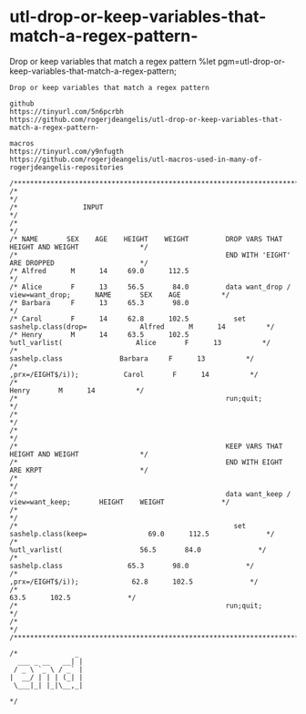 # utl-drop-or-keep-variables-that-match-a-regex-pattern-
Drop or keep variables that match a regex pattern
    %let pgm=utl-drop-or-keep-variables-that-match-a-regex-pattern;                                                                
                                                                                                                                   
    Drop or keep variables that match a regex pattern                                                                              
                                                                                                                                   
    github                                                                                                                         
    https://tinyurl.com/5n6pcrbh                                                                                                   
    https://github.com/rogerjdeangelis/utl-drop-or-keep-variables-that-match-a-regex-pattern-                                      
                                                                                                                                   
    macros                                                                                                                         
    https://tinyurl.com/y9nfugth                                                                                                   
    https://github.com/rogerjdeangelis/utl-macros-used-in-many-of-rogerjdeangelis-repositories                                     
                                                                                                                                   
    /**************************************************************************************************************************/   
    /*                                                                                                                        */   
    /*                INPUT                                                                                                   */   
    /*                                                                                                                        */   
    /* NAME       SEX    AGE    HEIGHT    WEIGHT         DROP VARS THAT                       HEIGHT AND WEIGHT               */   
    /*                                                   END WITH 'EIGHT'                     ARE DROPPED                     */   
    /* Alfred      M      14     69.0      112.5                                                                              */   
    /* Alice       F      13     56.5       84.0         data want_drop / view=want_drop;      NAME       SEX    AGE          */   
    /* Barbara     F      13     65.3       98.0                                                                              */   
    /* Carol       F      14     62.8      102.5           set sashelp.class(drop=             Alfred      M      14          */   
    /* Henry       M      14     63.5      102.5                %utl_varlist(                  Alice       F      13          */   
    /*                                                              sashelp.class              Barbara     F      13          */   
    /*                                                             ,prx=/EIGHT$/i));           Carol       F      14          */   
    /*                                                                                         Henry       M      14          */   
    /*                                                   run;quit;                                                            */   
    /*                                                                                                                        */   
    /*                                                                                                                        */   
    /*                                                   KEEP VARS THAT                       HEIGHT AND WEIGHT               */   
    /*                                                   END WITH EIGHT                       ARE KRPT                        */   
    /*                                                                                                                        */   
    /*                                                   data want_keep / view=want_keep;       HEIGHT    WEIGHT              */   
    /*                                                                                                                        */   
    /*                                                     set sashelp.class(keep=               69.0      112.5              */   
    /*                                                           %utl_varlist(                   56.5       84.0              */   
    /*                                                              sashelp.class                65.3       98.0              */   
    /*                                                             ,prx=/EIGHT$/i));             62.8      102.5              */   
    /*                                                                                           63.5      102.5              */   
    /*                                                   run;quit;                                                            */   
    /*                                                                                                                        */   
    /**************************************************************************************************************************/   
                                                                                                                                   
    /*              _                                                                                                              
      ___ _ __   __| |                                                                                                             
     / _ \ `_ \ / _` |                                                                                                             
    |  __/ | | | (_| |                                                                                                             
     \___|_| |_|\__,_|                                                                                                             
                                                                                                                                   
    */                                                                                                                             
                                                                                                                                   
